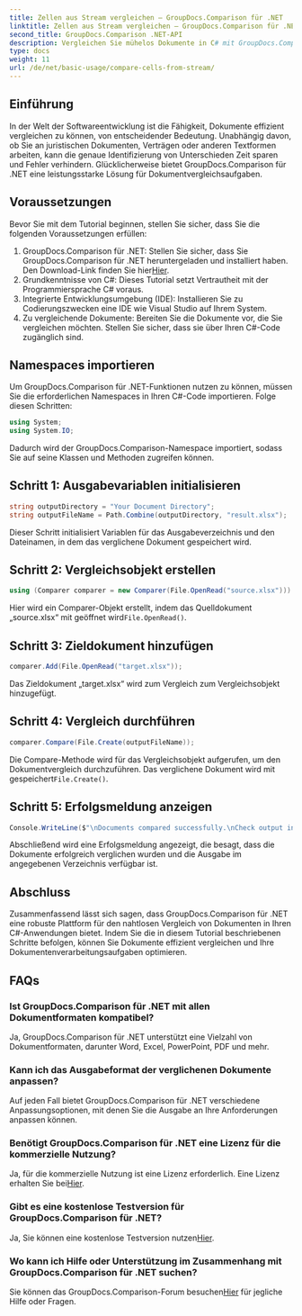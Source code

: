 ```yaml
---
title: Zellen aus Stream vergleichen – GroupDocs.Comparison für .NET
linktitle: Zellen aus Stream vergleichen – GroupDocs.Comparison für .NET
second_title: GroupDocs.Comparison .NET-API
description: Vergleichen Sie mühelos Dokumente in C# mit GroupDocs.Comparison für .NET. Optimieren Sie Ihre Dokumentenverarbeitungsaufgaben ganz einfach.
type: docs
weight: 11
url: /de/net/basic-usage/compare-cells-from-stream/
---
```

## Einführung
In der Welt der Softwareentwicklung ist die Fähigkeit, Dokumente effizient vergleichen zu können, von entscheidender Bedeutung. Unabhängig davon, ob Sie an juristischen Dokumenten, Verträgen oder anderen Textformen arbeiten, kann die genaue Identifizierung von Unterschieden Zeit sparen und Fehler verhindern. Glücklicherweise bietet GroupDocs.Comparison für .NET eine leistungsstarke Lösung für Dokumentvergleichsaufgaben.
## Voraussetzungen
Bevor Sie mit dem Tutorial beginnen, stellen Sie sicher, dass Sie die folgenden Voraussetzungen erfüllen:
1.  GroupDocs.Comparison für .NET: Stellen Sie sicher, dass Sie GroupDocs.Comparison für .NET heruntergeladen und installiert haben. Den Download-Link finden Sie hier[Hier](https://releases.groupdocs.com/comparison/net/).
2. Grundkenntnisse von C#: Dieses Tutorial setzt Vertrautheit mit der Programmiersprache C# voraus.
3. Integrierte Entwicklungsumgebung (IDE): Installieren Sie zu Codierungszwecken eine IDE wie Visual Studio auf Ihrem System.
4. Zu vergleichende Dokumente: Bereiten Sie die Dokumente vor, die Sie vergleichen möchten. Stellen Sie sicher, dass sie über Ihren C#-Code zugänglich sind.

## Namespaces importieren
Um GroupDocs.Comparison für .NET-Funktionen nutzen zu können, müssen Sie die erforderlichen Namespaces in Ihren C#-Code importieren. Folge diesen Schritten:

```csharp
using System;
using System.IO;
```
Dadurch wird der GroupDocs.Comparison-Namespace importiert, sodass Sie auf seine Klassen und Methoden zugreifen können.

## Schritt 1: Ausgabevariablen initialisieren
```csharp
string outputDirectory = "Your Document Directory";
string outputFileName = Path.Combine(outputDirectory, "result.xlsx");
```
Dieser Schritt initialisiert Variablen für das Ausgabeverzeichnis und den Dateinamen, in dem das verglichene Dokument gespeichert wird.
## Schritt 2: Vergleichsobjekt erstellen
```csharp
using (Comparer comparer = new Comparer(File.OpenRead("source.xlsx")))
```
 Hier wird ein Comparer-Objekt erstellt, indem das Quelldokument „source.xlsx“ mit geöffnet wird`File.OpenRead()`.
## Schritt 3: Zieldokument hinzufügen
```csharp
comparer.Add(File.OpenRead("target.xlsx"));
```
Das Zieldokument „target.xlsx“ wird zum Vergleich zum Vergleichsobjekt hinzugefügt.
## Schritt 4: Vergleich durchführen
```csharp
comparer.Compare(File.Create(outputFileName));
```
 Die Compare-Methode wird für das Vergleichsobjekt aufgerufen, um den Dokumentvergleich durchzuführen. Das verglichene Dokument wird mit gespeichert`File.Create()`.
## Schritt 5: Erfolgsmeldung anzeigen
```csharp
Console.WriteLine($"\nDocuments compared successfully.\nCheck output in {outputDirectory}.");
```
Abschließend wird eine Erfolgsmeldung angezeigt, die besagt, dass die Dokumente erfolgreich verglichen wurden und die Ausgabe im angegebenen Verzeichnis verfügbar ist.

## Abschluss
Zusammenfassend lässt sich sagen, dass GroupDocs.Comparison für .NET eine robuste Plattform für den nahtlosen Vergleich von Dokumenten in Ihren C#-Anwendungen bietet. Indem Sie die in diesem Tutorial beschriebenen Schritte befolgen, können Sie Dokumente effizient vergleichen und Ihre Dokumentenverarbeitungsaufgaben optimieren.
## FAQs
### Ist GroupDocs.Comparison für .NET mit allen Dokumentformaten kompatibel?
Ja, GroupDocs.Comparison für .NET unterstützt eine Vielzahl von Dokumentformaten, darunter Word, Excel, PowerPoint, PDF und mehr.
### Kann ich das Ausgabeformat der verglichenen Dokumente anpassen?
Auf jeden Fall bietet GroupDocs.Comparison für .NET verschiedene Anpassungsoptionen, mit denen Sie die Ausgabe an Ihre Anforderungen anpassen können.
### Benötigt GroupDocs.Comparison für .NET eine Lizenz für die kommerzielle Nutzung?
 Ja, für die kommerzielle Nutzung ist eine Lizenz erforderlich. Eine Lizenz erhalten Sie bei[Hier](https://purchase.groupdocs.com/buy).
### Gibt es eine kostenlose Testversion für GroupDocs.Comparison für .NET?
 Ja, Sie können eine kostenlose Testversion nutzen[Hier](https://releases.groupdocs.com/).
### Wo kann ich Hilfe oder Unterstützung im Zusammenhang mit GroupDocs.Comparison für .NET suchen?
 Sie können das GroupDocs.Comparison-Forum besuchen[Hier](https://forum.groupdocs.com/c/comparison/12) für jegliche Hilfe oder Fragen.